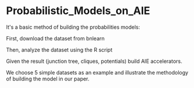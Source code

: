 # Probabilistic_Models_on_AIE

It's a basic method of building the probabilities models:

First, download the dataset from bnlearn

Then, analyze the dataset using the R script 

Given the result (junction tree, cliques, potentials) build AIE accelerators.


We choose 5 simple datasets as an example and illustrate the methodology of building the model in our paper.  
